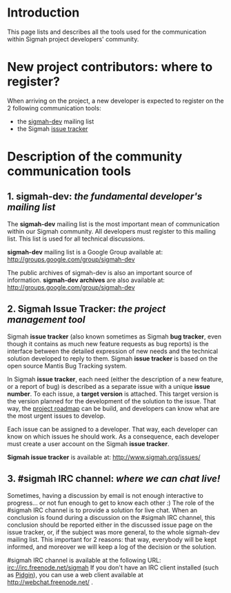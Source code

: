 # Introduction #

This page lists and describes all the tools used for the communication within Sigmah project developers' community.

# New project contributors: where to register? #
When arriving on the project, a new developer is expected to register on the 2 following communication tools:
  * the [sigmah-dev](http://groups.google.com/group/sigmah-dev) mailing list
  * the Sigmah [issue tracker](http://www.sigmah.org/issues)


# Description of the community communication tools #

## 1. sigmah-dev: _the fundamental developer's mailing list_ ##

The **sigmah-dev** mailing list is the most important mean of communication within our Sigmah community. All developers must register to this mailing list. This list is used for all technical discussions.

**sigmah-dev** mailing list is a Google Group available at: http://groups.google.com/group/sigmah-dev

The public archives of sigmah-dev is also an important source of information. **sigmah-dev archives** are also available at: http://groups.google.com/group/sigmah-dev

## 2. Sigmah Issue Tracker: _the project management tool_ ##

Sigmah **issue tracker** (also known sometimes as Sigmah **bug tracker**, even though it contains as much new feature requests as bug reports) is the interface between the detailed expression of new needs and the technical solution developed to reply to them. Sigmah **issue tracker** is based on the open source Mantis Bug Tracking system.

In Sigmah **issue tracker**, each need (either the description of a new feature, or a report of bug) is described as a separate issue with a unique **issue number**. To each issue, a **target version** is attached. This target version is the version planned for the development of the solution to the issue. That way, the [project roadmap](http://www.sigmah.org/issues/roadmap_page.php) can be build, and developers can know what are the most urgent issues to develop.

Each issue can be assigned to a developer. That way, each developer can know on which issues he should work. As a consequence, each developer must create a user account on the Sigmah **issue tracker**.

**Sigmah issue tracker** is available at: http://www.sigmah.org/issues/


## 3. #sigmah IRC channel: _where we can chat live!_ ##

Sometimes, having a discussion by email is not enough interactive to progress... or not fun enough to get to know each other :)
The role of the #sigmah IRC channel is to provide a solution for live chat. When an conclusion is found during a discussion on the #sigmah IRC channel, this conclusion should be reported either in the discussed issue page on the issue tracker, or, if the subject was more general, to the whole sigmah-dev mailing list. This important for 2 reasons: that way, everybody will be kept informed, and moreover we will keep a log of the decision or the solution.


#sigmah IRC channel is available at the following URL: [irc://irc.freenode.net/sigmah](irc://irc.freenode.net/sigmah)
If you don't have an IRC client installed (such as [Pidgin](http://pidgin.im/)), you can use a web client available at http://webchat.freenode.net/ .